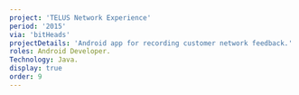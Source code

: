```yaml
---
project: 'TELUS Network Experience'
period: '2015'
via: 'bitHeads'
projectDetails: 'Android app for recording customer network feedback.'
roles: Android Developer.
Technology: Java.
display: true
order: 9
---
```

